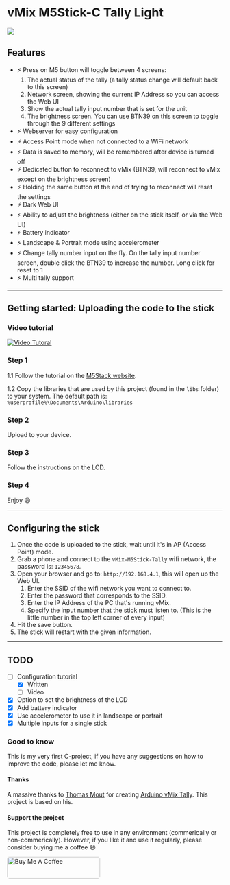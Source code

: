 # vMix M5Stick-C Tally Light

![](working-example.gif)

## Features
* ⚡  Press on M5 button will toggle between 4 screens:
	1. The actual status of the tally (a tally status change will default back to this screen)
	2. Network screen, showing the current IP Address so you can access the Web UI
	3. Show the actual tally input number that is set for the unit
	4. The brightness screen. You can use BTN39 on this screen to toggle through the 9 different settings
* ⚡  Webserver for easy configuration
* ⚡  Access Point mode when not connected to a WiFi network
* ⚡  Data is saved to memory, will be remembered after device is turned off
* ⚡  Dedicated button to reconnect to vMix (BTN39, will reconnect to vMix except on the brightness screen)
* ⚡  Holding the same button at the end of trying to reconnect will reset the settings
* ⚡  Dark Web UI
* ⚡  Ability to adjust the brightness (either on the stick itself, or via the Web UI)
* ⚡  Battery indicator
* ⚡  Landscape & Portrait mode using accelerometer
* ⚡  Change tally number input on the fly. On the tally input number screen, double click the BTN39 to increase the number. Long click for reset to 1
* ⚡  Multi tally support

---
## Getting started: Uploading the code to the stick

### Video tutorial
[![Video Tutoral](http://img.youtube.com/vi/uB_OkMGLoto/0.jpg)](http://www.youtube.com/watch?v=uB_OkMGLoto "How to update the firmware of the M5Stick C to the Tally Light project")

### Step 1
1.1  Follow the tutorial on the [M5Stack website](https://docs.m5stack.com/#/en/arduino/arduino_development).

1.2  Copy the libraries that are used by this project (found in the `libs` folder) to your system. The default path is: `%userprofile%\Documents\Arduino\libraries`

### Step 2
Upload to your device.

### Step 3
Follow the instructions on the LCD.

### Step 4
Enjoy 😄

---
## Configuring the stick
1. Once the code is uploaded to the stick, wait until it's in AP (Access Point) mode.
2. Grab a phone and connect to the `vMix-M5Stick-Tally` wifi network, the password is: `12345678`.
3. Open your browser and go to: `http://192.168.4.1`, this will open up the Web UI.
	1. Enter the SSID of the wifi network you want to connect to.
	2. Enter the password that corresponds to the SSID.
	3. Enter the IP Address of the PC that's running vMix.
	4. Specify the input number that the stick must listen to. (This is the little number in the top left corner of every input)
4. Hit the save button.
5. The stick will restart with the given information.

---
## TODO
* [ ]  Configuration tutorial
	* [x] Written
	* [ ] Video
* [x]  Option to set the brightness of the LCD
* [x]  Add battery indicator
* [x]  Use accelerometer to use it in landscape or portrait
* [x]  Multiple inputs for a single stick

### Good to know
This is my very first C-project, if you have any suggestions on how to improve the code, please let me know.

#### Thanks
A massive thanks to [Thomas Mout](https://github.com/ThomasMout) for creating [Arduino vMix Tally](https://github.com/ThomasMout/Arduino-vMix-tally). This project is based on his.

#### Support the project
This project is completely free to use in any environment (commerically or non-commerically). However, if you like it and use it regularly, please consider buying me a coffee 😄

<a href="https://www.buymeacoffee.com/guidovisser" target="_blank"><img src="https://cdn.buymeacoffee.com/buttons/default-orange.png" width="217" height="51" alt="Buy Me A Coffee" style="border-radius: 5px" ></a>
